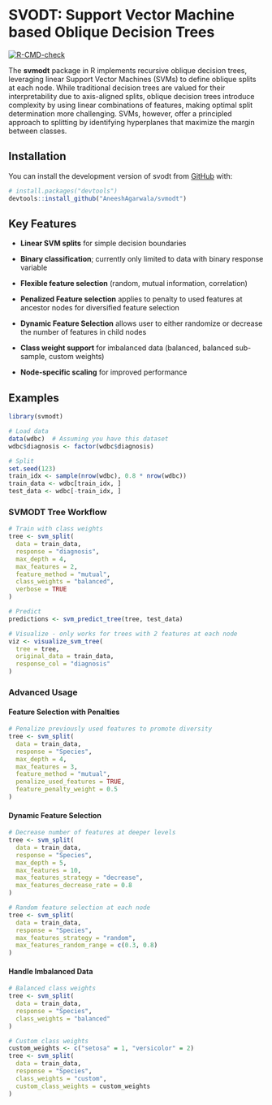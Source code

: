 
<!-- README.md is generated from README.Rmd. Please edit that file -->

# SVODT: Support Vector Machine based Oblique Decision Trees

<!-- badges: start -->

[![R-CMD-check](https://github.com/AneeshAgarwala/project-svodt/actions/workflows/R-CMD-check.yaml/badge.svg)](https://github.com/AneeshAgarwala/project-svodt/actions/workflows/R-CMD-check.yaml)
<!-- badges: end -->

The **svmodt** package in R implements recursive oblique decision trees,
leveraging linear Support Vector Machines (SVMs) to define oblique
splits at each node. While traditional decision trees are valued for
their interpretability due to axis-aligned splits, oblique decision
trees introduce complexity by using linear combinations of features,
making optimal split determination more challenging. SVMs, however,
offer a principled approach to splitting by identifying hyperplanes that
maximize the margin between classes.

## Installation

You can install the development version of svodt from
[GitHub](https://github.com/) with:

``` r
# install.packages("devtools")
devtools::install_github("AneeshAgarwala/svmodt")
```

## Key Features

- **Linear SVM splits** for simple decision boundaries

- **Binary classification**; currently only limited to data with binary
  response variable

- **Flexible feature selection** (random, mutual information,
  correlation)

- **Penalized Feature selection** applies to penalty to used features at
  ancestor nodes for diversified feature selection

- **Dynamic Feature Selection** allows user to either randomize or
  decrease the number of features in child nodes

- **Class weight support** for imbalanced data (balanced, balanced
  sub-sample, custom weights)

- **Node-specific scaling** for improved performance

## Examples

``` r
library(svmodt)

# Load data
data(wdbc)  # Assuming you have this dataset
wdbc$diagnosis <- factor(wdbc$diagnosis)

# Split
set.seed(123)
train_idx <- sample(nrow(wdbc), 0.8 * nrow(wdbc))
train_data <- wdbc[train_idx, ]
test_data <- wdbc[-train_idx, ]
```

### SVMODT Tree Workflow

``` r
# Train with class weights
tree <- svm_split(
  data = train_data,
  response = "diagnosis",
  max_depth = 4,
  max_features = 2,
  feature_method = "mutual",
  class_weights = "balanced",
  verbose = TRUE
)

# Predict
predictions <- svm_predict_tree(tree, test_data)

# Visualize - only works for trees with 2 features at each node
viz <- visualize_svm_tree(
  tree = tree,
  original_data = train_data,
  response_col = "diagnosis"
)
```

### Advanced Usage

#### Feature Selection with Penalties

``` r
# Penalize previously used features to promote diversity
tree <- svm_split(
  data = train_data,
  response = "Species",
  max_depth = 4,
  max_features = 3,
  feature_method = "mutual",
  penalize_used_features = TRUE,
  feature_penalty_weight = 0.5
)
```

#### Dynamic Feature Selection

``` r
# Decrease number of features at deeper levels
tree <- svm_split(
  data = train_data,
  response = "Species",
  max_depth = 5,
  max_features = 10,
  max_features_strategy = "decrease",
  max_features_decrease_rate = 0.8
)

# Random feature selection at each node
tree <- svm_split(
  data = train_data,
  response = "Species",
  max_features_strategy = "random",
  max_features_random_range = c(0.3, 0.8)
)
```

#### Handle Imbalanced Data

``` r
# Balanced class weights
tree <- svm_split(
  data = train_data,
  response = "Species",
  class_weights = "balanced"
)

# Custom class weights
custom_weights <- c("setosa" = 1, "versicolor" = 2)
tree <- svm_split(
  data = train_data,
  response = "Species",
  class_weights = "custom",
  custom_class_weights = custom_weights
)
```
